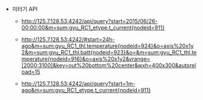 
  - 미터기 API
    - http://125.7.128.53:4242/api/query?start=2015/06/26-00:00:00&m=sum:gyu_RC1_etype.t_current{nodeid=911}
    - http://125.7.128.53:4242/#start=24h-ago&m=sum:gyu_RC1_thl.temperature{nodeid=924}&o=axis%20x1y2&m=sum:gyu_RC1_thl.batt{nodeid=923}&o=&m=sum:gyu_RC1_thl.temperature{nodeid=916}&o=axis%20x1y2&yrange=[2000:3100]&key=out%20bottom%20center&wxh=400x300&autoreload=15


    - http://125.7.128.53:4242/api/query?start=1m-ago&m=sum:gyu_RC1_etype.t_current{nodeid=911}

